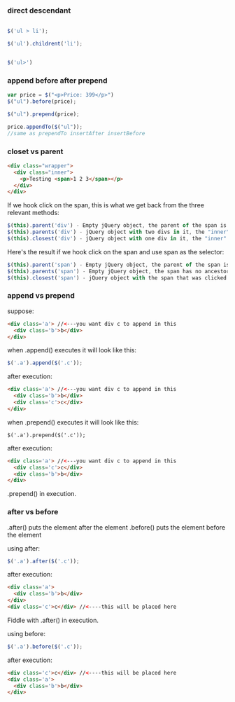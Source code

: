 ### direct descendant


```javascript

$('ul > li');

$('ul').childrent('li');
```


```javascript

$('ul>')

```


### append before after prepend


```javascript
var price = $("<p>Price: 399</p>")
$("ul").before(price);

$("ul").prepend(price);

price.appendTo($("ul"));
//same as prependTo insertAfter insertBefore

```


### closet vs parent


```html
<div class="wrapper">
  <div class="inner">
    <p>Testing <span>1 2 3</span></p>
  </div>
</div>

```

If we hook click on the span, this is what we get back from the three relevant methods:
```javascript
$(this).parent('div') - Empty jQuery object, the parent of the span is not a div.
$(this).parents('div') - jQuery object with two divs in it, the "inner" and "wrapper" divs (in that order).
$(this).closest('div') - jQuery object with one div in it, the "inner" one.

```

Here's the result if we hook click on the span and use span as the selector:
```javascript
$(this).parent('span') - Empty jQuery object, the parent of the span is not a span.
$(this).parents('span') - Empty jQuery object, the span has no ancestor spans.
$(this).closest('span') - jQuery object with the span that was clicked.

```


### append vs prepend


suppose:
```html
<div class='a'> //<---you want div c to append in this
  <div class='b'>b</div>
</div>
```


when .append() executes it will look like this:


```javascript
$('.a').append($('.c'));
```

after execution:

```html
<div class='a'> //<---you want div c to append in this
  <div class='b'>b</div>
  <div class='c'>c</div>
</div>
```

when .prepend() executes it will look like this:

```javacript
$('.a').prepend($('.c'));
```

after execution:

```html
<div class='a'> //<---you want div c to append in this
  <div class='c'>c</div>
  <div class='b'>b</div>
</div>
```
.prepend() in execution.


### after vs before


.after() puts the element after the element
.before() puts the element before the element


using after:

```javascript
$('.a').after($('.c'));
```

after execution:

```html
<div class='a'>
  <div class='b'>b</div>
</div>
<div class='c'>c</div> //<----this will be placed here
```

Fiddle with .after() in execution.

using before:

```javascript
$('.a').before($('.c'));
```

after execution:

```html
<div class='c'>c</div> //<----this will be placed here
<div class='a'>
  <div class='b'>b</div>
</div>
```

